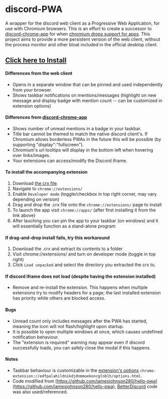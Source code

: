 # discord-PWA
A wrapper for the discord web client as a Progressive Web Application, for use with Chromium browsers. This is an effort to create a successor to [discord-chrome-app](https://github.com/NeverDecaf/discord-chrome-app) for when [chromium drops support for apps](https://blog.chromium.org/2020/01/moving-forward-from-chrome-apps.html). This project aims to provide a more persistent version of the web client, without the process monitor and other bloat included in the official desktop client.
## [Click here to Install](https://neverdecaf.github.io/discord-PWA/)
#### Differences from the web client
- Opens in a separate window that can be pinned and used independently from your browser.
- Shows taskbar notifications on mentions/messages (highlight on new message and display badge with mention count -- can be customized in extension options)
#### Differences from [discord-chrome-app](https://github.com/NeverDecaf/discord-chrome-app)
- Shows number of unread mentions in a badge in your taskbar.
- Title bar cannot be themed to match the native discord client's. If Chromium allows borderless PWAs in the future this will be possible (by supporting "display":"fullscreen").
- Chromium's url tooltips will display in the bottom left when hovering over links/images.
- Your extensions can access/modify the Discord iframe.
#### To install the accompanying extension
1. Download [the crx file](https://neverdecaf.github.io/discord-PWA/Discord-PWA-Bypass.crx).
2. Navigate to `chrome://extensions/`
3. Enable `Developer mode` (toggle/checkbox in top right corner, may vary depending on version)
4. Drag and drop the .crx file onto the `chrome://extensions/` page to install
5. To launch the app visit `chrome://apps/` (after first installing it from the link above)
6. After lauching you can pin the app to your taskbar (on windows) and it will essentially function as a stand-alone program
#### If drag-and-drop install fails, try this workaround
1. Download the .crx and extract its contents to a folder
2. Visit chrome://extensions/ and turn on developer mode (toggle in top right)
3. Click `Load unpacked` and select the directory you extracted the crx to.
#### If discord iframe does not load (despite having the extension installed)
- Remove and re-install the extension. This happens when multiple extensions try to modify headers for a page; the last installed extension has priority while others are blocked access.
#### Bugs
- Unread count only includes messages after the PWA has started, meaning the icon will not flash/highlight upon startup.
- It is possible to open multiple windows at once, which causes undefined notification behaviour.
- The "extension is required" warning may appear even if discord successfully loads, you can safely close the modal if this happens.
#### Notes
- Taskbar behaviour is customizable in the [extension's options](chrome-extension://edfpalahildnikdjdnmmoekoncglnblh/options.html) `chrome-extension://edfpalahildnikdjdnmmoekoncglnblh/options.html`.
- Code modified from [https://github.com/jamesjohnson280/hello-pwa](https://github.com/jamesjohnson280/hello-pwa), [BetterDiscord](https://github.com/rauenzi/BetterDiscordApp) code was also used/referenced.
